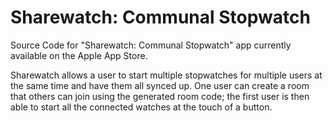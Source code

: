 # Sharewatch: Communal Stopwatch
Source Code for "Sharewatch: Communal Stopwatch" app currently available on the Apple App Store.

Sharewatch allows a user to start multiple stopwatches for multiple users at the same time and have them all synced up. One user can create a room that others can join using the generated room code; the first user is then able to start all the connected watches at the touch of a button.
